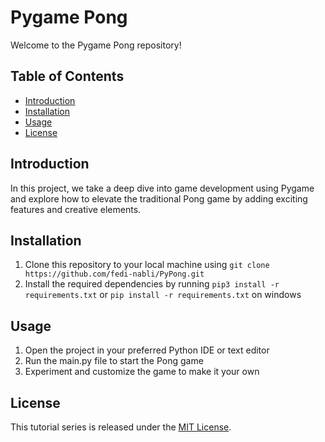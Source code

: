 # Pygame Pong

Welcome to the Pygame Pong repository! 

## Table of Contents

- [Introduction](#introduction)
- [Installation](#installation)
- [Usage](#usage)
- [License](#license)

## Introduction

In this project, we take a deep dive into game development using Pygame and explore how to elevate the traditional Pong game by adding exciting features and creative elements.

## Installation

1. Clone this repository to your local machine using `git clone https://github.com/fedi-nabli/PyPong.git`
2. Install the required dependencies by running `pip3 install -r requirements.txt` or `pip install -r requirements.txt` on windows

## Usage

1. Open the project in your preferred Python IDE or text editor
2. Run the main.py file to start the Pong game
4. Experiment and customize the game to make it your own

## License

This tutorial series is released under the [MIT License](LICENSE).
